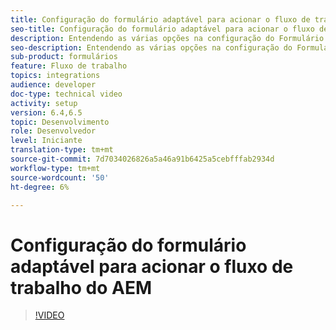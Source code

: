 ```yaml
---
title: Configuração do formulário adaptável para acionar o fluxo de trabalho do AEM
seo-title: Configuração do formulário adaptável para acionar o fluxo de trabalho do AEM
description: Entendendo as várias opções na configuração do Formulário adaptativo para acionar o fluxo de trabalho do AEM
seo-description: Entendendo as várias opções na configuração do Formulário adaptativo para acionar o fluxo de trabalho do AEM
sub-product: formulários
feature: Fluxo de trabalho
topics: integrations
audience: developer
doc-type: technical video
activity: setup
version: 6.4,6.5
topic: Desenvolvimento
role: Desenvolvedor
level: Iniciante
translation-type: tm+mt
source-git-commit: 7d7034026826a5a46a91b6425a5cebfffab2934d
workflow-type: tm+mt
source-wordcount: '50'
ht-degree: 6%

---
```



# Configuração do formulário adaptável para acionar o fluxo de trabalho do AEM


>[!VIDEO](https://video.tv.adobe.com/v/28316?quality=9&learn=on)

